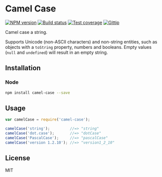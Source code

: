 # Camel Case

[![NPM version][npm-image]][npm-url]
[![Build status][travis-image]][travis-url]
[![Test coverage][coveralls-image]][coveralls-url]
[![Gittip][gittip-image]][gittip-url]

Camel case a string.

Supports Unicode (non-ASCII characters) and non-string entities, such as objects with a `toString` property, numbers and booleans. Empty values (`null` and `undefined`) will result in an empty string.

## Installation

### Node

```sh
npm install camel-case --save
```

## Usage

```javascript
var camelCase = require('camel-case');

camelCase('string');         //=> "string"
camelCase('dot.case');       //=> "dotCase"
camelCase('PascalCase');     //=> "pascalCase"
camelCase('version 1.2.10'); //=> "version1_2_10"
```

## License

MIT

[npm-image]: https://img.shields.io/npm/v/camel-case.svg?style=flat
[npm-url]: https://npmjs.org/package/camel-case
[travis-image]: https://img.shields.io/travis/blakeembrey/camel-case.svg?style=flat
[travis-url]: https://travis-ci.org/blakeembrey/camel-case
[coveralls-image]: https://img.shields.io/coveralls/blakeembrey/camel-case.svg?style=flat
[coveralls-url]: https://coveralls.io/r/blakeembrey/camel-case?branch=master
[gittip-image]: https://img.shields.io/gittip/blakeembrey.svg?style=flat
[gittip-url]: https://www.gittip.com/blakeembrey
